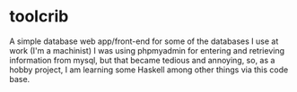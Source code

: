 # toolcrib
A simple database web app/front-end for some of the databases I use at work (I'm a machinist)
I was using phpmyadmin for entering and retrieving information from mysql, but that became
tedious and annoying, so, as a hobby project, I am learning some Haskell among other things via 
this code base.
